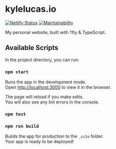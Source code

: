 # kylelucas.io
[![Netlify Status](https://api.netlify.com/api/v1/badges/c395ebd5-a579-467a-a1e8-20da790970f4/deploy-status)](https://app.netlify.com/sites/vigilant-ride-a39f95/deploys) [![Maintainability](https://api.codeclimate.com/v1/badges/403837785930cff5db25/maintainability)](https://codeclimate.com/github/kylegrantlucas/kylelucas.io/maintainability)

My personal website, built with 11ty & TypeScript.

## Available Scripts

In the project directory, you can run:

### `npm start`

Runs the app in the development mode.<br>
Open [http://localhost:3000](http://localhost:3000) to view it in the browser.

The page will reload if you make edits.<br>
You will also see any lint errors in the console.

### `npm test`

### `npm run build`

Builds the app for production to the `_site` folder.<br>
Your app is ready to be deployed!
